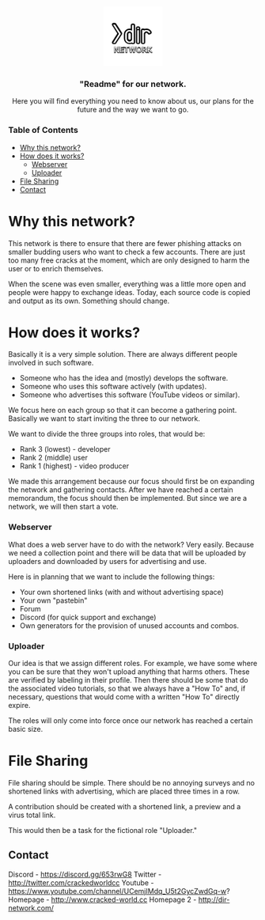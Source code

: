<!-- PROJECT LOGO -->
<br />
<p align="center">
  <a href="www.dir-network.com">
    <img src="logo_github.png" alt="Logo" width="120" height="120">
  </a>

  <h3 align="center">"Readme" for our network.</h3>

  <p align="center">
    Here you will find everything you need to know about us, our plans for the future and the way we want to go.
    <br />
</p>



<!-- TABLE OF CONTENTS -->
### Table of Contents

* [Why this network?](#Why-this-network)
* [How does it works?](#how-does-it-works)
  * [Webserver](#Webserver)
  * [Uploader](#Uploader)
* [File Sharing](#File-Sharing)
* [Contact](#Contact)



<!-- ABOUT THE PROJECT -->
# Why this network?

This network is there to ensure that there are fewer phishing attacks on smaller budding users who want to check a few accounts. There are just too many free cracks at the moment, which are only designed to harm the user or to enrich themselves.

When the scene was even smaller, everything was a little more open and people were happy to exchange ideas. Today, each source code is copied and output as its own. Something should change.

<!-- GETTING STARTED -->
# How does it works?

Basically it is a very simple solution. There are always different people involved in such software.
* Someone who has the idea and (mostly) develops the software.
* Someone who uses this software actively (with updates).
* Someone who advertises this software (YouTube videos or similar).

We focus here on each group so that it can become a gathering point. Basically we want to start inviting the three to our network.

We want to divide the three groups into roles, that would be:
* Rank 3 (lowest) - developer
* Rank 2 (middle) user
* Rank 1 (highest) - video producer

We made this arrangement because our focus should first be on expanding the network and gathering contacts. After we have reached a certain memorandum, the focus should then be implemented. But since we are a network, we will then start a vote.

### Webserver

What does a web server have to do with the network?
Very easily. Because we need a collection point and there will be data that will be uploaded by uploaders and downloaded by users for advertising and use.

Here is in planning that we want to include the following things:
* Your own shortened links (with and without advertising space)
* Your own "pastebin"
* Forum
* Discord (for quick support and exchange)
* Own generators for the provision of unused accounts and combos.

### Uploader
Our idea is that we assign different roles.
For example, we have some where you can be sure that they won't upload anything that harms others. These are verified by labeling in their profile.
Then there should be some that do the associated video tutorials, so that we always have a "How To" and, if necessary, questions that would come with a written "How To" directly expire.

The roles will only come into force once our network has reached a certain basic size.


# File Sharing

File sharing should be simple.
There should be no annoying surveys and no shortened links with advertising, which are placed three times in a row.

A contribution should be created with a shortened link, a preview and a virus total link.

This would then be a task for the fictional role "Uploader."

<!-- CONTACT -->
## Contact
Discord - https://discord.gg/653rwG8
Twitter - http://twitter.com/crackedworldcc
Youtube - https://www.youtube.com/channel/UCemjIMdq_U5t2GycZwdGq-w?
Homepage - http://www.cracked-world.cc
Homepage 2 - http://dir-network.com/






<!-- MARKDOWN LINKS & IMAGES -->
<!-- https://www.markdownguide.org/basic-syntax/#reference-style-links -->
[contributors-shield]: https://img.shields.io/github/contributors/othneildrew/Best-README-Template.svg?style=flat-square
[contributors-url]: https://github.com/othneildrew/Best-README-Template/graphs/contributors
[forks-shield]: https://img.shields.io/github/forks/othneildrew/Best-README-Template.svg?style=flat-square
[forks-url]: https://github.com/othneildrew/Best-README-Template/network/members
[stars-shield]: https://img.shields.io/github/stars/othneildrew/Best-README-Template.svg?style=flat-square
[stars-url]: https://github.com/othneildrew/Best-README-Template/stargazers
[issues-shield]: https://img.shields.io/github/issues/othneildrew/Best-README-Template.svg?style=flat-square
[issues-url]: https://github.com/othneildrew/Best-README-Template/issues
[license-shield]: https://img.shields.io/github/license/othneildrew/Best-README-Template.svg?style=flat-square
[license-url]: https://github.com/othneildrew/Best-README-Template/blob/master/LICENSE.txt
[linkedin-shield]: https://img.shields.io/badge/-LinkedIn-black.svg?style=flat-square&logo=linkedin&colorB=555
[linkedin-url]: https://linkedin.com/in/othneildrew
[product-screenshot]: images/screenshot.png
